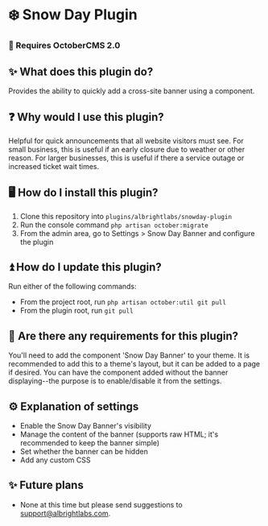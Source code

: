 # ❄️ Snow Day Plugin

### 🚨 Requires OctoberCMS 2.0

## ✨ What does this plugin do?
Provides the ability to quickly add a cross-site banner using a component.

## ❓ Why would I use this plugin?
Helpful for quick announcements that all website visitors must see. For small business, this is useful if an early closure due to weather or other reason. For larger businesses, this is useful if there a service outage or increased ticket wait times.

## 🖥️ How do I install this plugin?
1. Clone this repository into `plugins/albrightlabs/snowday-plugin`
2. Run the console command `php artisan october:migrate`
3. From the admin area, go to Settings > Snow Day Banner and configure the plugin

## ⏫ How do I update this plugin?
Run either of the following commands:
* From the project root, run `php artisan october:util git pull`
* From the plugin root, run `git pull`

## 🚨 Are there any requirements for this plugin?
You'll need to add the component 'Snow Day Banner' to your theme. It is recommended to add this to a theme's layout, but it can be added to a page if desired. You can have the component added without the banner displaying--the purpose is to enable/disable it from the settings.

## ⚙️ Explanation of settings
* Enable the Snow Day Banner's visibility
* Manage the content of the banner (supports raw HTML; it's recommended to keep the banner simple)
* Set whether the banner can be hidden
* Add any custom CSS

## ✨ Future plans
* None at this time but please send suggestions to support@albrightlabs.com.
